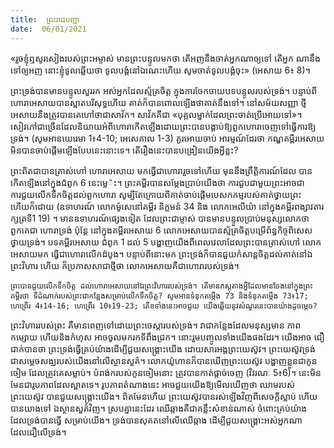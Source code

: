 ```yaml
---
title:  ព្រះរាជបញ្ជា
date:  06/01/2021
---
```


«រួចខ្ញុំឮសូរសៀងរបស់ព្រះអម្ចាស់ មានព្រះបន្ទូលមកថា តើអញនឹងចាត់អ្នកណាឲ្យទៅ តើអ្នក ណានឹងទៅឲ្យអញ នោះខ្ញុំទូលឆ្លើយថា ទូលបង្គំនៅឯណេះហើយ សូមចាត់ទូលបង្គំចុះ» (អេសាយ 6៖ 8)។

ព្រះទ្រង់បានមានបន្ទូលសួររក អស់អ្នកដែលស្ម័គ្រចិត្ត ក្នុងការចែកចាយបទបន្ទូលរបស់ទ្រង់។ បន្ទាប់ពីហោរាអេសាយបានស្អាតបរិសុទ្ធហើយ គាត់ក៏បានពោលឡើងថាគាត់នឹងទៅ។ នៅសម័យសញ្ញា ថ្មី អេសាយនឹងត្រូវបានគេហៅថាជាសាវ័ក។ សាវ័កគឺជា «បុគ្គលម្នាក់ដែលព្រះចាត់ប្រើអោយទៅ»។ សៀវភៅជាច្រើនដែលនិយាយអំពីហោរាកើតឡើងដោយព្រះបានបង្គាប់ឱ្យពួកហោរាចេញទៅធ្វើការឱ្យ ទ្រង់។ (សូមអានយេរេមា 1៖4-10; អេសេគាល 1-3) គួរអោយចាប់ អារម្មណ៍ដែរថា កណ្ឌគម្ពីរអេសាយ មិនបានចាប់ផ្តើមឡើងបែបនេះនោះទេ។ តើរឿងនេះបានបង្រៀនយើងអ្វីខ្លះ?

ព្រះពិតជាបានត្រាស់ហៅ ហោរាអេសាយ មកធ្វើជាហោរារួចទៅហើយ មុននឹងព្រឹត្តិការណ៍ដែល បានកើតឡើងនៅក្នុងជំពូក 6 នេះម្លេ៉ះ។ ព្រះគម្ពីរបានសម្តែងប្រាប់យើងថា ការជួបជាមួយព្រះអាចជា ការជួយលើកទឹកចិត្តដល់ពួកហោរា សូម្បីតែក្រោយពីគាត់ចាប់ផ្តើមបេសកកម្មរបស់គាត់ថ្វាយព្រះហើយក៏ដោយ (ឧទាហរណ៍ លោកម៉ូសេនៅគម្ពីរ និក្ខមនំ 34 និង លោកអេលីយ៉ា នៅក្នុងគម្ពីរពង្សាវតារក្សត្រទី1 19) ។ មានឧទាហរណ៍ផ្សេងទៀត ដែលព្រះជាម្ចាស់ បានមានបន្ទួលប្រាប់មនុស្សលោកថា ពួកគេជា ហោរាទ្រង់ ប៉ុន្តែ នៅក្នុងគម្ពីរអេសាយ 6 លោកអេសាយបានស្ម័គ្រចិត្តបម្រើព័ន្ធកិច្ចពិសេសថ្វាយទ្រង់។ បទគម្ពីរអេសាយ ជំពូក 1 ដល់ 5 បង្ហាញយើងពីពេលវេលាដែលព្រះបានត្រាស់ហៅ លោកអេសាយមក ធ្វើជាហោរាលើកដំបូង។ បន្ទាប់ពីនោះមក ព្រះទ្រង់ក៏បានជួយកំសាន្តចិត្តដល់គាត់នៅឯព្រះវិហារ ហើយ ក៏ប្រកាសសាជាថ្មីថា លោកអេសាយគឺជាហោរារបស់ទ្រង់។

`ព្រះបានជួយលើកទឹកចិត្ត ដល់ហោរាអេសាយនៅឯព្រះវិហាររបស់ទ្រង់។ តើមានភស្ដុតាងអ្វីដែលមានចែងនៅក្នុងព្រះគម្ពីរថា ទីដំណាក់របស់ព្រះជាកន្លែងសម្រាប់លើកទឹកចិត្ត? សូមអានទំនុកតម្កើង 73 និងទំនុកតម្កើង 73៖17; ហេព្រើរ 4៖14-16; ហេព្រើរ 10៖19-23; តើខទាំងនេះអាចជួយ យើងឆ្លើយនូវសំណួរនេះបានយ៉ាងដូចម្តេច?`

ព្រះវិហាររបស់ព្រះ គឺមានពេញទៅដោយព្រះចេស្តារបស់ទ្រង់។ វាជាកន្លែងដែលមនុស្សមាន ភាពកម្សោយ ហើយនិងកំហុស អាចចូលមករកទីពឹងជ្រក។ នោះរួមបញ្ចូលទាំងយើងផងដែរ។ យើងអាច ជឿជាក់បានថា ព្រះទ្រង់ធ្វើគ្រប់យ៉ាងដើម្បីជួយសង្រ្គោះយើង ដោយសារអង្គព្រះយេស៊ូវ។ ព្រះយេស៊ូវទ្រង់ ជាសម្ដេចសង្ឃរបស់យើងនៅលើស្ថានសួគ៌។ លោកយ៉ូហានក៏បានឃើញព្រះយេស៊ូវ បង្ហាញខ្លួនជាកូន ចៀម ដែលត្រូវគេសម្លាប់។ បំពង់ករបស់កូនចៀមនោះ ត្រូវបានកាត់ផ្តាច់ចេញ (វិវរណៈ 5៖6)។ នេះមិន មែនជារូបភាពដែលស្អាតទេ។ រូបភាពតំណាងនេះ អាចជួយយើងឱ្យមើលឃើញថា ឈាមរបស់ព្រះយេស៊ូវ បានជួយសង្គ្រោះយើង។ ពិតមែនហើយ ព្រះយេស៊ូវបានរស់ឡើងវិញពីសេចក្តីស្លាប់ ហើយបានយាងទៅ ឯស្ថានសួគ៌វិញ។ ស្របគ្នានេះដែរ ឈើឆ្កាងគឺជាគន្លឹះសំខាន់ណាស់ ចំពោះគ្រប់យ៉ាង ដែលទ្រង់បានធ្វើ សម្រាប់យើង។ ទ្រង់បានសុគតនៅលើឈើឆ្កាង ដើម្បីជួយសង្គ្រោះអស់អ្នកណា ដែលជឿលើទ្រង់។